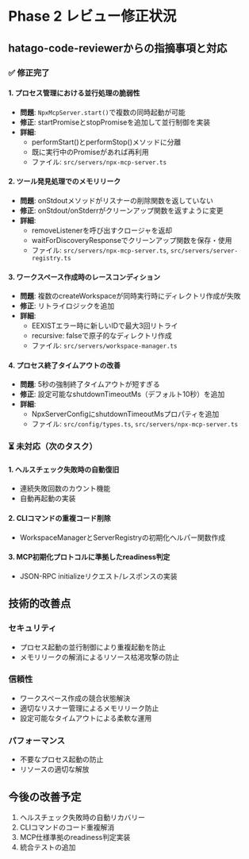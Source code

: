# Phase 2 レビュー修正状況

## hatago-code-reviewerからの指摘事項と対応

### ✅ 修正完了

#### 1. プロセス管理における並行処理の脆弱性
- **問題**: `NpxMcpServer.start()`で複数の同時起動が可能
- **修正**: startPromiseとstopPromiseを追加して並行制御を実装
- **詳細**: 
  - performStart()とperformStop()メソッドに分離
  - 既に実行中のPromiseがあれば再利用
  - ファイル: `src/servers/npx-mcp-server.ts`

#### 2. ツール発見処理でのメモリリーク
- **問題**: onStdoutメソッドがリスナーの削除関数を返していない
- **修正**: onStdout/onStderrがクリーンアップ関数を返すように変更
- **詳細**:
  - removeListenerを呼び出すクロージャを返却
  - waitForDiscoveryResponseでクリーンアップ関数を保存・使用
  - ファイル: `src/servers/npx-mcp-server.ts`, `src/servers/server-registry.ts`

#### 3. ワークスペース作成時のレースコンディション
- **問題**: 複数のcreateWorkspaceが同時実行時にディレクトリ作成が失敗
- **修正**: リトライロジックを追加
- **詳細**:
  - EEXISTエラー時に新しいIDで最大3回リトライ
  - recursive: falseで原子的なディレクトリ作成
  - ファイル: `src/servers/workspace-manager.ts`

#### 4. プロセス終了タイムアウトの改善
- **問題**: 5秒の強制終了タイムアウトが短すぎる
- **修正**: 設定可能なshutdownTimeoutMs（デフォルト10秒）を追加
- **詳細**:
  - NpxServerConfigにshutdownTimeoutMsプロパティを追加
  - ファイル: `src/config/types.ts`, `src/servers/npx-mcp-server.ts`

### ⏳ 未対応（次のタスク）

#### 1. ヘルスチェック失敗時の自動復旧
- 連続失敗回数のカウント機能
- 自動再起動の実装

#### 2. CLIコマンドの重複コード削除
- WorkspaceManagerとServerRegistryの初期化ヘルパー関数作成

#### 3. MCP初期化プロトコルに準拠したreadiness判定
- JSON-RPC initializeリクエスト/レスポンスの実装

## 技術的改善点

### セキュリティ
- プロセス起動の並行制御により重複起動を防止
- メモリリークの解消によるリソース枯渇攻撃の防止

### 信頼性
- ワークスペース作成の競合状態解決
- 適切なリスナー管理によるメモリリーク防止
- 設定可能なタイムアウトによる柔軟な運用

### パフォーマンス
- 不要なプロセス起動の防止
- リソースの適切な解放

## 今後の改善予定
1. ヘルスチェック失敗時の自動リカバリー
2. CLIコマンドのコード重複解消
3. MCP仕様準拠のreadiness判定実装
4. 統合テストの追加